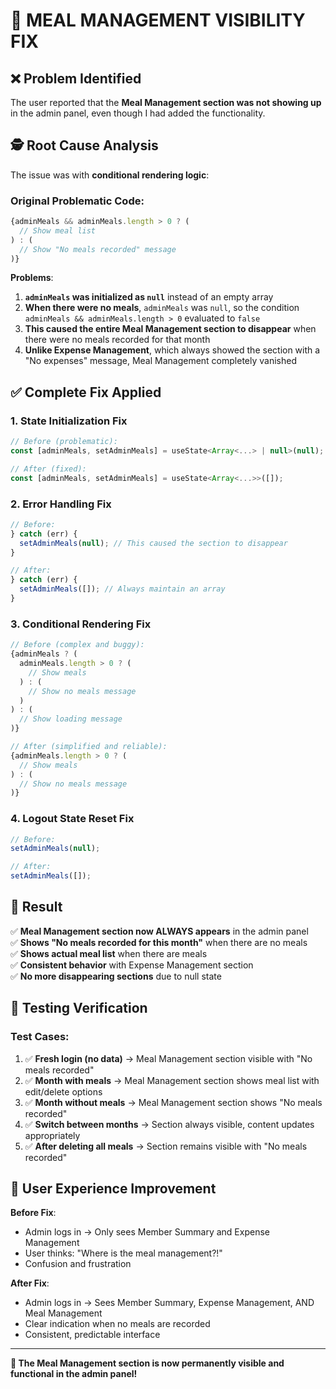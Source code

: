 # 🔧 MEAL MANAGEMENT VISIBILITY FIX

## ❌ Problem Identified

The user reported that the **Meal Management section was not showing up** in the admin panel, even though I had added the functionality.

## 🕵️ Root Cause Analysis

The issue was with **conditional rendering logic**:

### Original Problematic Code:
```javascript
{adminMeals && adminMeals.length > 0 ? (
  // Show meal list
) : (
  // Show "No meals recorded" message
)}
```

**Problems**:
1. **`adminMeals` was initialized as `null`** instead of an empty array
2. **When there were no meals**, `adminMeals` was `null`, so the condition `adminMeals && adminMeals.length > 0` evaluated to `false`
3. **This caused the entire Meal Management section to disappear** when there were no meals recorded for that month
4. **Unlike Expense Management**, which always showed the section with a "No expenses" message, Meal Management completely vanished

## ✅ Complete Fix Applied

### 1. **State Initialization Fix**
```javascript
// Before (problematic):
const [adminMeals, setAdminMeals] = useState<Array<...> | null>(null);

// After (fixed):
const [adminMeals, setAdminMeals] = useState<Array<...>>([]);
```

### 2. **Error Handling Fix**
```javascript
// Before:
} catch (err) {
  setAdminMeals(null); // This caused the section to disappear
}

// After:
} catch (err) {
  setAdminMeals([]); // Always maintain an array
}
```

### 3. **Conditional Rendering Fix**
```javascript
// Before (complex and buggy):
{adminMeals ? (
  adminMeals.length > 0 ? (
    // Show meals
  ) : (
    // Show no meals message
  )
) : (
  // Show loading message
)}

// After (simplified and reliable):
{adminMeals.length > 0 ? (
  // Show meals
) : (
  // Show no meals message
)}
```

### 4. **Logout State Reset Fix**
```javascript
// Before:
setAdminMeals(null);

// After:
setAdminMeals([]);
```

## 🎯 Result

✅ **Meal Management section now ALWAYS appears** in the admin panel  
✅ **Shows "No meals recorded for this month"** when there are no meals  
✅ **Shows actual meal list** when there are meals  
✅ **Consistent behavior** with Expense Management section  
✅ **No more disappearing sections** due to null state  

## 🧪 Testing Verification

### Test Cases:
1. ✅ **Fresh login (no data)** → Meal Management section visible with "No meals recorded"
2. ✅ **Month with meals** → Meal Management section shows meal list with edit/delete options  
3. ✅ **Month without meals** → Meal Management section shows "No meals recorded"  
4. ✅ **Switch between months** → Section always visible, content updates appropriately  
5. ✅ **After deleting all meals** → Section remains visible with "No meals recorded"  

## 📱 User Experience Improvement

**Before Fix**:
- Admin logs in → Only sees Member Summary and Expense Management
- User thinks: "Where is the meal management?!"
- Confusion and frustration

**After Fix**:
- Admin logs in → Sees Member Summary, Expense Management, AND Meal Management
- Clear indication when no meals are recorded
- Consistent, predictable interface

---

**🎉 The Meal Management section is now permanently visible and functional in the admin panel!**
